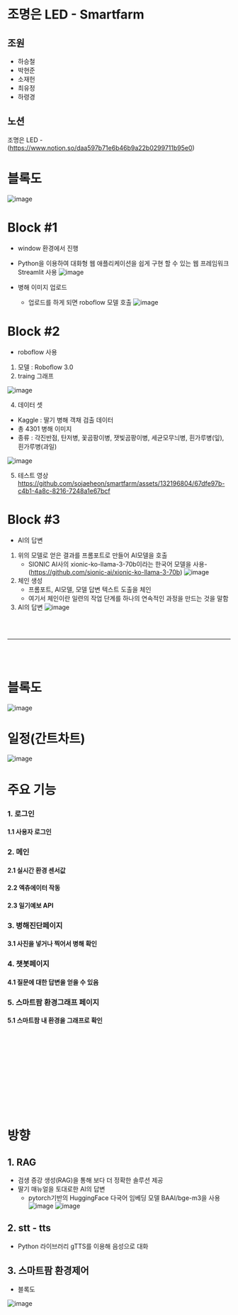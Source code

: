 # 조명은 LED - Smartfarm

## 조원
* 하승철
* 박현준
* 소재헌
* 최유정
* 하령경

## 노션
조명은 LED - (https://www.notion.so/daa597b71e6b46b9a22b0299711b95e0)

# 블록도
![image](https://github.com/sojaeheon/smartfarm/assets/144245586/cfb397f3-ccad-418b-a793-76ab83f630d1)

# Block #1 
* window 환경에서 진행
* Python을 이용하여 대화형 웹 애플리케이션을 쉽게 구현 할 수 있는 웹 프레임워크 Streamlit 사용
  ![image](https://github.com/sojaeheon/smartfarm/assets/144245586/b948724d-7db3-4fa1-9a9f-f4b5a06704b5)
  
* 병해 이미지 업로드
   - 업로드를 하게 되면 roboflow 모델 호출
  ![image](https://github.com/sojaeheon/smartfarm/assets/144245586/a411f024-8ad9-4402-912d-af4670d1e503)

# Block #2
* roboflow 사용
1. 모델 : Roboflow 3.0
2. traing 그래프
   
![image](https://github.com/sojaeheon/smartfarm/assets/132196804/cc9580ed-6838-4876-aabf-fdb4f9ce63f1)

4. 데이터 셋
+ Kaggle : 딸기 병해 객채 검출 데이터
+ 총 4301 병해 이미지
+ 종류 : 각진반점, 탄저병, 꽃곰팡이병, 잿빛곰팡이병, 세균모무늬병, 흰가루병(잎), 흰가루병(과일)

![image](https://github.com/sojaeheon/smartfarm/assets/119103469/41a0e586-e9b7-4d3b-ae74-360f9b4de652)


5. 테스트 영상
https://github.com/sojaeheon/smartfarm/assets/132196804/67dfe97b-c4b1-4a8c-8216-7248a1e67bcf

# Block #3
* AI의 답변
1. 위의 모델로 얻은 결과를 프롬포트로 만들어 AI모델을 호출
   * SIONIC AI사의 xionic-ko-llama-3-70b이라는 한국어 모델을 사용-(https://github.com/sionic-ai/xionic-ko-llama-3-70b)
   ![image](https://github.com/sojaeheon/smartfarm/assets/144245586/b6645dc4-f96d-46b8-8856-cc328fca33e9)
2. 체인 생성
   * 프롬포트, AI모델, 모델 답변 텍스트 도출을 체인
   * 여기서 체인이란 일련의 작업 단계를 하나의 연속적인 과정을 만드는 것을 말함
3. AI의 답변
![image](https://github.com/sojaeheon/smartfarm/assets/144245586/600552a6-3324-47d4-bc74-f294ff175586)

<br/><br/>
<hr>
<br/><br/>

# 블록도
![image](https://github.com/user-attachments/assets/087f21e0-691e-4a7c-87bc-0169c04680cc)

# 일정(간트차트)
![image](https://github.com/user-attachments/assets/30d6a1e8-1827-4669-bd0a-5c428edcbf68)


# 주요 기능
### 1. 로그인
#### 1.1 사용자 로그인
### 2. 메인
#### 2.1 실시간 환경 센서값
#### 2.2 엑츄에이터 작동
#### 2.3 일기예보 API
### 3. 병해진단페이지
#### 3.1 사진을 넣거나 찍어서 병해 확인
### 4. 챗봇페이지
#### 4.1 질문에 대한 답변을 얻을 수 있음
### 5. 스마트팜 환경그래프 페이지 
#### 5.1 스마트팜 내 환경을 그래프로 확인 
  
<br/><br/><br/><br/><br/><br/><br/><br/><br/><br/>
# 방향

## 1. RAG
* 검생 증강 생성(RAG)을 통해 보다 더 정확한 솔루션 제공
* 딸기 매뉴얼을 토대로한 AI의 답변
   * pytorch기반의 HuggingFace 다국어 임베딩 모델 BAAI/bge-m3을 사용 
![image](https://github.com/sojaeheon/smartfarm/assets/144245586/96d31ba2-50d7-4d5e-bb12-3fa55727434f)
![image](https://github.com/sojaeheon/smartfarm/assets/144245586/71bf9aa9-08ab-4567-a0c9-643830bec7c9)

## 2. stt - tts
* Python 라이브러리 gTTS를 이용해 음성으로 대화


## 3. 스마트팜 환경제어
* 블록도
  
![image](https://github.com/sojaeheon/smartfarm/assets/132196804/798ce32d-b311-41f1-b988-9a10f7976752)



